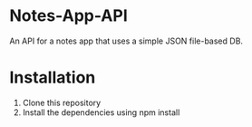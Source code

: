 # Notes-App-API
An API for a notes app that uses a simple JSON file-based DB.

# Installation
1. Clone this repository
2. Install the dependencies using npm install